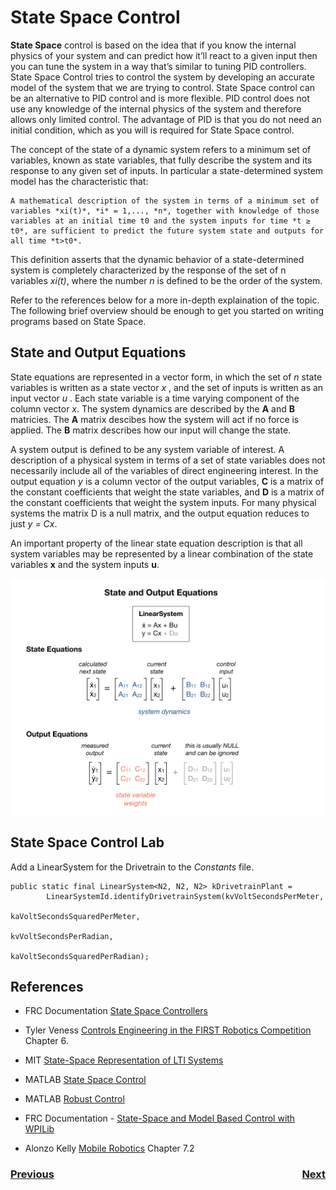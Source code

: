 # <a name="top"></a>State Space Control
**State Space** control is based on the idea that if you know the internal physics of your system and can predict how it’ll react to a given input then you can tune the system in a way that’s similar to tuning PID controllers. State Space Control tries to control the system by developing an accurate model of the system that we are trying to control.  State Space control can be an alternative to PID control and is more flexible.  PID control does not use any knowledge of the internal physics of the system and therefore allows only limited control.  The advantage of PID is that you do not need an initial condition, which as you will is required for State Space control.

The concept of the state of a dynamic system refers to a minimum set of variables, known as state variables, that fully describe the system and its response to any given set of inputs. In particular a state-determined system model has the characteristic that:

    A mathematical description of the system in terms of a minimum set of variables *xi(t)*, *i* = 1,..., *n*, together with knowledge of those variables at an initial time t0 and the system inputs for time *t ≥ t0*, are sufficient to predict the future system state and outputs for all time *t>t0*.

This definition asserts that the dynamic behavior of a state-determined system is completely characterized by the response of the set of n variables *xi(t)*, where the number *n* is defined to be the order of the system.

Refer to the references below for a more in-depth explaination of the topic.  The following brief overview should be enough to get you started on writing programs based on State Space.

## State and Output Equations
State equations are represented in a vector form, in which the set of *n* state variables is written as a state vector *x* , and the set of inputs is written as an input vector *u* . Each state variable is a time varying component of the column vector *x*.  The system dynamics are described by the **A** and **B** matricies.  The **A** matrix descibes how the system will act if no force is applied. The **B** matrix describes how our input will change the state.

A system output is defined to be any system variable of interest. A description of a physical system in terms of a set of state variables does not necessarily include all of the variables of direct engineering interest. In the output equation *y* is a column vector of the output variables, **C** is a matrix of the constant coefficients that weight the state variables, and **D** is a matrix of the constant coefficients that weight the system inputs. For many physical systems the matrix D is a null matrix, and the output equation reduces to just *y = Cx*.

An important property of the linear state equation description is that all system variables may be represented by a linear combination of the state variables **x** and the system inputs **u**.

![State and Output Equations](../../images/FRCControlSystems/FRCControlSystems.003.jpeg)

## State Space Control Lab
Add a LinearSystem for the Drivetrain to the *Constants* file. 

    public static final LinearSystem<N2, N2, N2> kDrivetrainPlant =
            LinearSystemId.identifyDrivetrainSystem(kvVoltSecondsPerMeter, 
                                                    kaVoltSecondsSquaredPerMeter, 
                                                    kvVoltSecondsPerRadian, 
                                                    kaVoltSecondsSquaredPerRadian);


## References
- FRC Documentation [State Space Controllers](https://docs.wpilib.org/en/stable/docs/software/advanced-controls/state-space/state-space-intro.html)

- Tyler Veness [Controls Engineering in the
FIRST Robotics Competition](https://file.tavsys.net/control/controls-engineering-in-frc.pdf) Chapter 6.

- MIT [State-Space Representation of LTI Systems](http://web.mit.edu/2.14/www/Handouts/StateSpace.pdf)

- MATLAB [State Space Control](https://www.youtube.com/playlist?list=PLn8PRpmsu08podBgFw66-IavqU2SqPg_w)

- MATLAB [Robust Control](https://www.youtube.com/playlist?list=PLn8PRpmsu08qFLMfgTEzR8DxOPE7fBiin)

- FRC Documentation - [State-Space and Model Based Control with WPILib](https://docs.wpilib.org/en/stable/docs/software/advanced-controls/state-space/index.html)

- Alonzo Kelly [Mobile Robotics](https://www.cambridge.org/core/books/mobile-robotics/5BF238489F9BC337C0736432C87B3091) Chapter 7.2


<h3><span style="float:left">
<a href="classicalControl">Previous</a></span>
<span style="float:right">
<a href="LQR">Next</a></span></h3>
